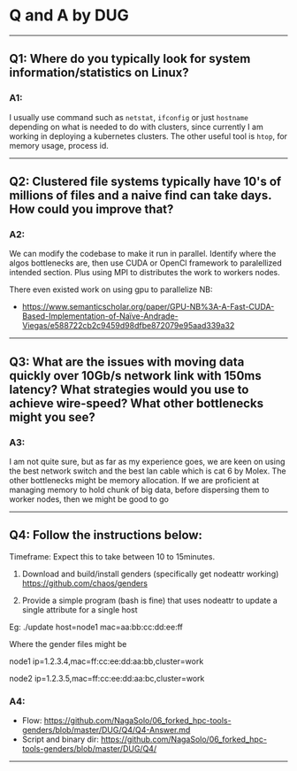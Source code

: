 # Q and A by DUG
----------------------------------------------------------------------------------------------------------------------------------------

## Q1: Where do you typically look for system information/statistics on Linux?

### A1: 
I usually use command such as `netstat`, `ifconfig` or just `hostname` depending on what is needed to do with clusters, since currently I am working in deploying a kubernetes clusters. The other useful tool is `htop`, for memory usage, process id.

----------------------------------------------------------------------------------------------------------------------------------------

## Q2: Clustered file systems typically have 10's of millions of files and a naive find can take days. How could you improve that?

### A2: 
We can modify the codebase to make it run in parallel. Identify where the algos bottlenecks are, then use CUDA or OpenCl framework to paralellized intended section. Plus using MPI to distributes the work to workers nodes.

There even existed work on using gpu to parallelize NB:

- https://www.semanticscholar.org/paper/GPU-NB%3A-A-Fast-CUDA-Based-Implementation-of-Naïve-Andrade-Viegas/e588722cb2c9459d98dfbe872079e95aad339a32


----------------------------------------------------------------------------------------------------------------------------------------

## Q3: What are the issues with moving data quickly over 10Gb/s network link with 150ms latency? What strategies would you use to achieve wire-speed? What other bottlenecks might you see?

### A3: 
I am not quite sure, but as far as my experience goes, we are keen on using the best network switch and the best lan cable which is cat 6 by Molex. The other bottlenecks might be memory allocation. If we are proficient at managing memory to hold chunk of big data, before dispersing them to worker nodes, then we might be good to go

----------------------------------------------------------------------------------------------------------------------------------------

## Q4: Follow the instructions below:

Timeframe: Expect this to take between 10 to 15minutes.

1. Download and build/install genders (specifically get nodeattr working) https://github.com/chaos/genders

2. Provide a simple program (bash is fine) that uses nodeattr to update a single attribute for a single host

Eg: ./update host=node1 mac=aa:bb:cc:dd:ee:ff

Where the gender files might be 

node1 ip=1.2.3.4,mac=ff:cc:ee:dd:aa:bb,cluster=work

node2 ip=1.2.3.5,mac=ff:cc:ee:dd:aa:bc,cluster=work


### A4: 
- Flow: https://github.com/NagaSolo/06_forked_hpc-tools-genders/blob/master/DUG/Q4/Q4-Answer.md
- Script and binary dir: https://github.com/NagaSolo/06_forked_hpc-tools-genders/blob/master/DUG/Q4/

----------------------------------------------------------------------------------------------------------------------------------------
